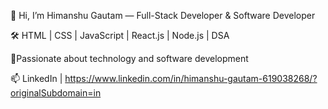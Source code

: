 👋 Hi, I’m Himanshu Gautam — Full-Stack Developer & Software Developer

🛠️ HTML | CSS | JavaScript | React.js | Node.js | DSA   

🌟Passionate about technology and software development  

📫 LinkedIn | https://www.linkedin.com/in/himanshu-gautam-619038268/?originalSubdomain=in
